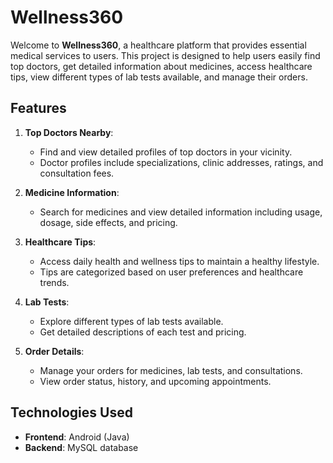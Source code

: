 # Wellness360

Welcome to **Wellness360**, a healthcare platform that provides essential medical services to users. This project is designed to help users easily find top doctors, get detailed information about medicines, access healthcare tips, view different types of lab tests available, and manage their orders. 

## Features

1. **Top Doctors Nearby**:
   - Find and view detailed profiles of top doctors in your vicinity.
   - Doctor profiles include specializations, clinic addresses, ratings, and consultation fees.

2. **Medicine Information**:
   - Search for medicines and view detailed information including usage, dosage, side effects, and pricing.

3. **Healthcare Tips**:
   - Access daily health and wellness tips to maintain a healthy lifestyle.
   - Tips are categorized based on user preferences and healthcare trends.

4. **Lab Tests**:
   - Explore different types of lab tests available.
   - Get detailed descriptions of each test and pricing.

5. **Order Details**:
   - Manage your orders for medicines, lab tests, and consultations.
   - View order status, history, and upcoming appointments.

## Technologies Used

- **Frontend**: Android (Java)
- **Backend**: MySQL database
